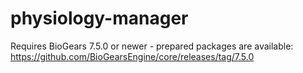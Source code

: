 
# physiology-manager

Requires BioGears 7.5.0 or newer - prepared packages are available: https://github.com/BioGearsEngine/core/releases/tag/7.5.0
